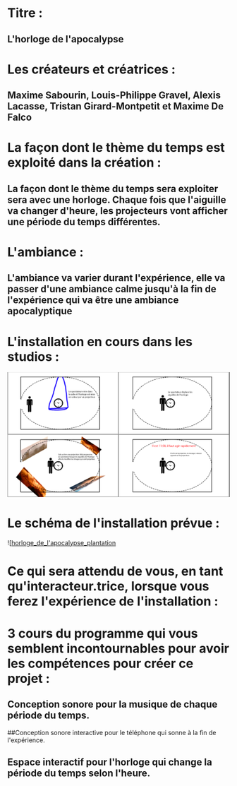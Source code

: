 # Titre : 
## L'horloge de l'apocalypse

# Les créateurs et créatrices : 
## Maxime Sabourin, Louis-Philippe Gravel, Alexis Lacasse, Tristan Girard-Montpetit et Maxime De Falco

# La façon dont le thème du temps est exploité dans la création :

## La façon dont le thème du temps sera exploiter sera avec une horloge. Chaque fois que l'aiguille va changer d'heure, les projecteurs vont afficher une période du temps différentes.

# L'ambiance :

## L'ambiance va varier durant l'expérience, elle va passer d'une ambiance calme jusqu'à la fin de l'expérience qui va être une ambiance apocalyptique

# L'installation en cours dans les studios :

![horloge_de_l'apocalypse_installation](../Medias/Photos/installation_horloge_de_l'apocalypse.PNG)

# Le schéma de l'installation prévue :

![[horloge_de_l'apocalypse_plantation](../Medias/Photos/plantation_horloge_de_l'apocalypse.PNG)

# Ce qui sera attendu de vous, en tant qu'interacteur.trice, lorsque vous ferez l'expérience de l'installation :


# 3 cours du programme qui vous semblent incontournables pour avoir les compétences pour créer ce projet :

## Conception sonore pour la musique de chaque période du temps.
##Conception sonore interactive pour le téléphone qui sonne à la fin de l'expérience.
## Espace interactif pour l'horloge qui change la période du temps selon l'heure.

